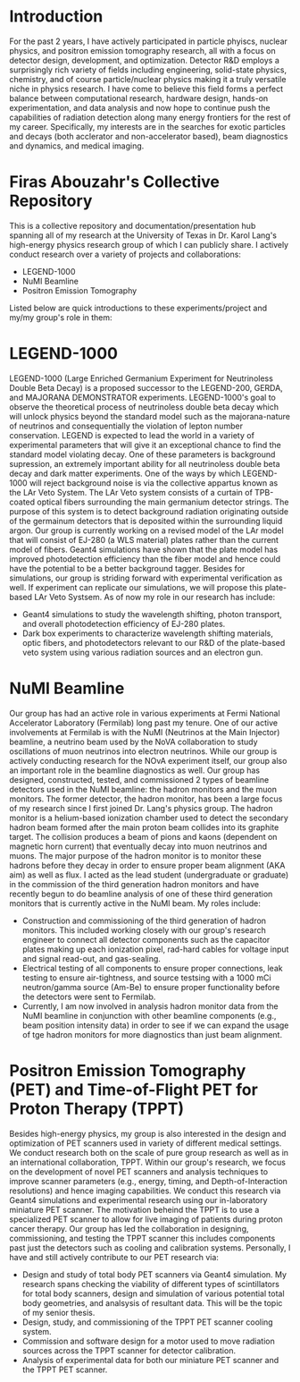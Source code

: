# Introduction
For the past 2 years, I have actively participated in particle phyiscs, nuclear physics, and positron emission tomography research, all with a focus on detector design, development, and optimization. Detector R\&D employs a surprisingly rich variety of fields including engineering, solid-state physics, chemistry, and of course particle/nuclear physics making it a truly versatile niche in physics research. 
I have come to believe this field forms a perfect balance between computational research, hardware design, hands-on experimentation, and data analysis and now hope to continue push the capabilities of radiation detection along many energy frontiers for the rest of my career. Specifically, my interests are in the searches for exotic particles and decays (both acclerator and non-accelerator based), beam diagnostics and dynamics, and medical imaging. 

# Firas Abouzahr's Collective Repository 
This is a collective repository and documentation/presentation hub spanning all of my research at the University of Texas in Dr. Karol Lang's high-energy physics research group of which I can publicly share. I actively conduct research over a variety of projects and collaborations:
* LEGEND-1000
* NuMI Beamline
* Positron Emission Tomography

Listed below are quick introductions to these experiments/project and my/my group's role in them:

# LEGEND-1000 
LEGEND-1000 (Large Enriched Germanium Experiment for Neutrinoless Double Beta Decay) is a proposed successor to the LEGEND-200, GERDA, and MAJORANA DEMONSTRATOR experiments. LEGEND-1000's goal to observe the theoretical process of neutrinoless double beta decay which will unlock physics beyond the standard model such as the majorana-nature of neutrinos and consequentially the violation of lepton number conservation. LEGEND is expected to lead the world in a variety of experimental parameters that will give it an exceptional chance to find the standard model violating decay. One of these parameters is background supression, an extremely important ability for all neutrinoless double beta decay and dark matter experiments. One of the ways by which LEGEND-1000 will reject background noise is via the collective appartus known as the LAr Veto System. The LAr Veto system consists of a curtain of TPB-coated optical fibers surrounding the main germanium detector strings. The purpose of this system is to detect background radiation originating outside of the germainum detectors that is deposited within the surrounding liquid argon. Our group is currently working on a revised model of the LAr model that will consist of EJ-280 (a WLS material) plates rather than the current model of fibers. Geant4 simulations have shown that the plate model has improved photodetection efficiency than the fiber model and hence could have the potential to be a better background tagger. Besides for simulations, our group is striding forward with experimental verification as well. If experiment can replicate our simulations, we will propose this plate-based LAr Veto Systsem. As of now my role in our research has include: 

* Geant4 simulations to study the wavelength shifting, photon transport, and overall photodetection efficiency of EJ-280 plates.
* Dark box experiments to characterize wavelength shifting materials, optic fibers, and photodetectors relevant to our R\&D of the plate-based veto system using various radiation sources and an electron gun. 

# NuMI Beamline
Our group has had an active role in various experiments at Fermi National Accelerator Laboratory (Fermilab) long past my tenure. One of our active involvements at Fermilab is with the NuMI (Neutrinos at the Main Injector) beamline, a neutrino beam used by the NoVA collaboration to study oscillations of muon neutrinos into electron neutrinos. While our group is actively conducting research for the NOvA experiment itself, our group also an important role in the beamline diagnostics as well. Our group has designed, constructed, tested, and commissioned 2 types of beamline detectors used in the NuMI beamline: the hadron monitors and the muon monitors. The former detector, the hadron monitor, has been a large focus of my research since I first joined Dr. Lang's physics group. The hadron monitor is a helium-based ionization chamber used to detect the secondary hadron beam formed after the main proton beam collides into its graphite target. The collision produces a beam of pions and kaons (dependent on magnetic horn current) that eventually decay into muon neutrinos and muons. The major purpose of the hadron monitor is to monitor these hadrons before they decay in order to ensure proper beam alignment (AKA aim) as well as flux. I acted as the lead student (undergraduate or graduate) in the commission of the third generation hadron monitors and have recently begun to do beamline analysis of one of these third generation monitors that is currently active in the NuMI beam. My roles include:

* Construction and commissioning of the third generation of hadron monitors. This included working closely with our group's research engineer to connect all detector components such as the capacitor plates making up each ionization pixel, rad-hard cables for voltage input and signal read-out, and gas-sealing. 
* Electrical testing of all components to ensure proper connections, leak testing to ensure air-tightness, and source testsing with a 1000 mCi neutron/gamma source (Am-Be) to ensure proper functionality before the detectors were sent to Fermilab. 
* Currently, I am now involved in analysis hadron monitor data from the NuMI beamline in conjunction with other beamline components (e.g., beam position  intensity data) in order to see if we can expand the usage of tge hadron monitors for more diagnostics than just beam alignment. 

# Positron Emission Tomography (PET) and Time-of-Flight PET for Proton Therapy (TPPT)
Besides high-energy physics, my group is also interested in the design and optimization of PET scanners used in variety of different medical settings. We conduct research both on the scale of pure group research as well as in an international collaboration, TPPT. Within our group's research, we focus on the development of novel PET scanners and analysis techniques to improve scanner parameters (e.g., energy, timing, and Depth-of-Interaction resolutions) and hence imaging capabilities. We conduct this research via Geant4 simulations and experimental research using our in-laboratory miniature PET scanner. The motivation beheind the TPPT is to use a specialized PET scanner to allow for live imaging of patients during proton cancer therapy. Our group has led the collaboration in designing, commissioning, and testing the TPPT scanner this includes components past just the detectors such as cooling and calibration systems. Personally, I have and still actively contribute to our PET research via:

* Design and study of total body PET scanners via Geant4 simulation. My research spans checking the viability of different types of scintillators for total body scanners, design and simulation of various potential total body geometries, and analsysis of resultant data. This will be the topic of my senior thesis. 
* Design, study, and commissioning of the TPPT PET scanner cooling system. 
* Commission and software design for a motor used to move radiation sources across the TPPT scanner for detector calibration.
* Analysis of experimental data for both our miniature PET scanner and the TPPT PET scanner. 
